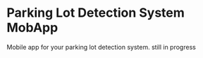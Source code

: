 # Parking Lot Detection System MobApp
Mobile app for your parking lot detection system. still in progress

